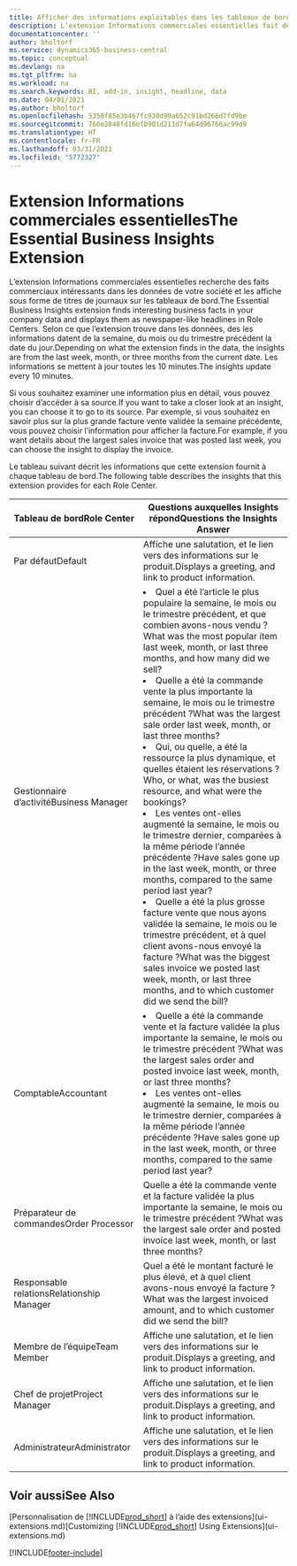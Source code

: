 ```yaml
---
title: Afficher des informations exploitables dans les tableaux de bord | Microsoft Docs
description: L’extension Informations commerciales essentielles fait défiler une série d’informations commerciales sur les tableaux de bord.
documentationcenter: ''
author: bholtorf
ms.service: dynamics365-business-central
ms.topic: conceptual
ms.devlang: na
ms.tgt_pltfrm: na
ms.workload: na
ms.search.keywords: BI, add-in, insight, headline, data
ms.date: 04/01/2021
ms.author: bholtorf
ms.openlocfilehash: 5358f85e3b467fc930d99a652c91bd266d7fd9be
ms.sourcegitcommit: 766e2840fd16efb901d211d7fa64d96766ac99d9
ms.translationtype: HT
ms.contentlocale: fr-FR
ms.lasthandoff: 03/31/2021
ms.locfileid: "5772327"
---
```

# <a name="the-essential-business-insights-extension"></a><span data-ttu-id="c37d4-103">Extension Informations commerciales essentielles</span><span class="sxs-lookup"><span data-stu-id="c37d4-103">The Essential Business Insights Extension</span></span>
<span data-ttu-id="c37d4-104">L’extension Informations commerciales essentielles recherche des faits commerciaux intéressants dans les données de votre société et les affiche sous forme de titres de journaux sur les tableaux de bord.</span><span class="sxs-lookup"><span data-stu-id="c37d4-104">The Essential Business Insights extension finds interesting business facts in your company data and displays them as newspaper-like headlines in Role Centers.</span></span> <span data-ttu-id="c37d4-105">Selon ce que l’extension trouve dans les données, des les informations datent de la semaine, du mois ou du trimestre précédent la date du jour.</span><span class="sxs-lookup"><span data-stu-id="c37d4-105">Depending on what the extension finds in the data, the insights are from the last week, month, or three months from the current date.</span></span> <span data-ttu-id="c37d4-106">Les informations se mettent à jour toutes les 10 minutes.</span><span class="sxs-lookup"><span data-stu-id="c37d4-106">The insights update every 10 minutes.</span></span>  

<span data-ttu-id="c37d4-107">Si vous souhaitez examiner une information plus en détail, vous pouvez choisir d’accéder à sa source.</span><span class="sxs-lookup"><span data-stu-id="c37d4-107">If you want to take a closer look at an insight, you can choose it to go to its source.</span></span> <span data-ttu-id="c37d4-108">Par exemple, si vous souhaitez en savoir plus sur la plus grande facture vente validée la semaine précédente, vous pouvez choisir l’information pour afficher la facture.</span><span class="sxs-lookup"><span data-stu-id="c37d4-108">For example, if you want details about the largest sales invoice that was posted last week, you can choose the insight to display the invoice.</span></span>

<span data-ttu-id="c37d4-109">Le tableau suivant décrit les informations que cette extension fournit à chaque tableau de bord.</span><span class="sxs-lookup"><span data-stu-id="c37d4-109">The following table describes the insights that this extension provides for each Role Center.</span></span>

|<span data-ttu-id="c37d4-110">Tableau de bord</span><span class="sxs-lookup"><span data-stu-id="c37d4-110">Role Center</span></span>|<span data-ttu-id="c37d4-111">Questions auxquelles Insights répond</span><span class="sxs-lookup"><span data-stu-id="c37d4-111">Questions the Insights Answer</span></span>|
|----|-----|
|<span data-ttu-id="c37d4-112">Par défaut</span><span class="sxs-lookup"><span data-stu-id="c37d4-112">Default</span></span>|<span data-ttu-id="c37d4-113">Affiche une salutation, et le lien vers des informations sur le produit.</span><span class="sxs-lookup"><span data-stu-id="c37d4-113">Displays a greeting, and link to product information.</span></span>|
|<span data-ttu-id="c37d4-114">Gestionnaire d’activité</span><span class="sxs-lookup"><span data-stu-id="c37d4-114">Business Manager</span></span>|<li> <span data-ttu-id="c37d4-115">Quel a été l’article le plus populaire la semaine, le mois ou le trimestre précédent, et que combien avons-nous vendu ?</span><span class="sxs-lookup"><span data-stu-id="c37d4-115">What was the most popular item last week, month, or last three months, and how many did we sell?</span></span><br><li> <span data-ttu-id="c37d4-116">Quelle a été la commande vente la plus importante la semaine, le mois ou le trimestre précédent ?</span><span class="sxs-lookup"><span data-stu-id="c37d4-116">What was the largest sale order last week, month, or last three months?</span></span><br><li> <span data-ttu-id="c37d4-117">Qui, ou quelle, a été la ressource la plus dynamique, et quelles étaient les réservations ?</span><span class="sxs-lookup"><span data-stu-id="c37d4-117">Who, or what, was the busiest resource, and what were the bookings?</span></span><br><li> <span data-ttu-id="c37d4-118">Les ventes ont-elles augmenté la semaine, le mois ou le trimestre dernier, comparées à la même période l’année précédente ?</span><span class="sxs-lookup"><span data-stu-id="c37d4-118">Have sales gone up in the last week, month, or three months, compared to the same period last year?</span></span><br><li> <span data-ttu-id="c37d4-119">Quelle a été la plus grosse facture vente que nous ayons validée la semaine, le mois ou le trimestre précédent, et à quel client avons-nous envoyé la facture ?</span><span class="sxs-lookup"><span data-stu-id="c37d4-119">What was the biggest sales invoice we posted last week, month, or last three months, and to which customer did we send the bill?</span></span></li> |
|<span data-ttu-id="c37d4-120">Comptable</span><span class="sxs-lookup"><span data-stu-id="c37d4-120">Accountant</span></span>|<li> <span data-ttu-id="c37d4-121">Quelle a été la commande vente et la facture validée la plus importante la semaine, le mois ou le trimestre précédent ?</span><span class="sxs-lookup"><span data-stu-id="c37d4-121">What was the largest sales order and posted invoice last week, month, or last three months?</span></span><br><li> <span data-ttu-id="c37d4-122">Les ventes ont-elles augmenté la semaine, le mois ou le trimestre dernier, comparées à la même période l’année précédente ?</span><span class="sxs-lookup"><span data-stu-id="c37d4-122">Have sales gone up in the last week, month, or three months, compared to the same period last year?</span></span> |
|<span data-ttu-id="c37d4-123">Préparateur de commandes</span><span class="sxs-lookup"><span data-stu-id="c37d4-123">Order Processor</span></span>| <span data-ttu-id="c37d4-124">Quelle a été la commande vente et la facture validée la plus importante la semaine, le mois ou le trimestre précédent ?</span><span class="sxs-lookup"><span data-stu-id="c37d4-124">What was the largest sale order and posted invoice last week, month, or last three months?</span></span>|
|<span data-ttu-id="c37d4-125">Responsable relations</span><span class="sxs-lookup"><span data-stu-id="c37d4-125">Relationship Manager</span></span>| <span data-ttu-id="c37d4-126">Quel a été le montant facturé le plus élevé, et à quel client avons-nous envoyé la facture ?</span><span class="sxs-lookup"><span data-stu-id="c37d4-126">What was the largest invoiced amount, and to which customer did we send the bill?</span></span>|
|<span data-ttu-id="c37d4-127">Membre de l’équipe</span><span class="sxs-lookup"><span data-stu-id="c37d4-127">Team Member</span></span>| <span data-ttu-id="c37d4-128">Affiche une salutation, et le lien vers des informations sur le produit.</span><span class="sxs-lookup"><span data-stu-id="c37d4-128">Displays a greeting, and link to product information.</span></span>|
|<span data-ttu-id="c37d4-129">Chef de projet</span><span class="sxs-lookup"><span data-stu-id="c37d4-129">Project Manager</span></span>| <span data-ttu-id="c37d4-130">Affiche une salutation, et le lien vers des informations sur le produit.</span><span class="sxs-lookup"><span data-stu-id="c37d4-130">Displays a greeting, and link to product information.</span></span>|
|<span data-ttu-id="c37d4-131">Administrateur</span><span class="sxs-lookup"><span data-stu-id="c37d4-131">Administrator</span></span>| <span data-ttu-id="c37d4-132">Affiche une salutation, et le lien vers des informations sur le produit.</span><span class="sxs-lookup"><span data-stu-id="c37d4-132">Displays a greeting, and link to product information.</span></span>|

## <a name="see-also"></a><span data-ttu-id="c37d4-133">Voir aussi</span><span class="sxs-lookup"><span data-stu-id="c37d4-133">See Also</span></span>
<span data-ttu-id="c37d4-134">[Personnalisation de [!INCLUDE[prod_short](includes/prod_short.md)] à l’aide des extensions](ui-extensions.md)</span><span class="sxs-lookup"><span data-stu-id="c37d4-134">[Customizing [!INCLUDE[prod_short](includes/prod_short.md)] Using Extensions](ui-extensions.md)</span></span>


[!INCLUDE[footer-include](includes/footer-banner.md)]